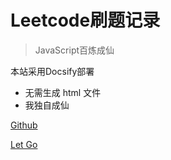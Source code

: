 <!-- _coverpage.md -->

# Leetcode刷题记录 

> JavaScript百炼成仙

 本站采用Docsify部署
- 无需生成 html 文件
- 我独自成仙

[Github](https://github.com/xieleihan)

[Let Go](/README.md)
